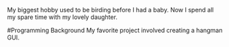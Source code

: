 
My biggest hobby used to be birding before I had a baby.  Now I spend all my spare time with my lovely daughter.

#Programming Background
My favorite project involved creating a hangman GUI.
